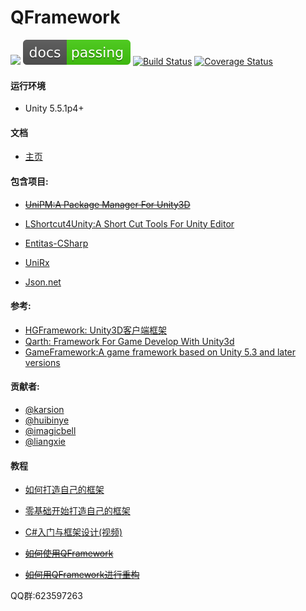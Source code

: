 # QFramework

[![](https://img.shields.io/badge/license-MIT-blue.svg)](https://github.com/liangxiegame/QFramework/blob/master/LICENSE)
[![Documentation Status](./docs/res/passing.svg)](http://liangxiegame.github.io/QFramework/)  [![Build Status](https://travis-ci.org/liangxiegame/QFramework.svg?branch=master)](https://travis-ci.org/liangxiegame/QFramework)
[![Coverage Status](https://coveralls.io/repos/github/liangxiegame/QFramework/badge.svg?branch=master)](https://coveralls.io/github/liangxiegame/QFramework?branch=master)

#### 运行环境

* Unity 5.5.1p4+

#### 文档

* [主页](http://qframework.io)

#### 包含项目:

* [~~UniPM:A Package Manager For Unity3D~~](https://github.com/UniPM/UniPM)
* [LShortcut4Unity:A Short Cut Tools For Unity Editor](https://github.com/LoveOfCodeGod/LShortcut4Unity)


* [Entitas-CSharp](https://github.com/sschmid/Entitas-CSharp)
* [UniRx](https://github.com/neuecc/UniRx)
* [Json.net](https://github.com/JamesNK/Newtonsoft.Json)
#### 参考:

* [HGFramework: Unity3D客户端框架](https://github.com/zhutaorun/HGFramework)
* [Qarth: Framework For Game Develop With Unity3d](https://github.com/SnowCold/Qarth)
* [GameFramework:A game framework based on Unity 5.3 and later versions](https://github.com/EllanJiang/GameFramework)


#### 贡献者:

- [@karsion](https://github.com/karsion)
- [@huibinye](https://github.com/HUIBINYE)
- [@imagicbell](https://github.com/imagicbell)
- [@liangxie](https://github.com/liangxieq)

#### 教程

* [如何打造自己的框架](http://liangxiegame.com/post/1/)
* [零基础开始打造自己的框架](http://liangxiegame.com/post/26/)
* [C#入门与框架设计(视频)](http://edu.manew.com/course/431)


* [~~如何使用QFramework~~]()
* [~~如何用QFramework进行重构~~]()



QQ群:623597263
